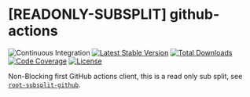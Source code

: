 # [READONLY-SUBSPLIT] github-actions


![Continuous Integration](https://github.com/php-api-clients/github-actions/workflows/Continuous%20Integration/badge.svg)
[![Latest Stable Version](https://poser.pugx.org/api-clients/github-actions/v/stable.png)](https://packagist.org/packages/api-clients/github-actions)
[![Total Downloads](https://poser.pugx.org/api-clients/github-actions/downloads.png)](https://packagist.org/packages/api-clients/github-actions)
[![Code Coverage](https://scrutinizer-ci.com/g/php-api-clients/github-actions/badges/coverage.png?b==)](https://scrutinizer-ci.com/g/php-api-clients/github-actions/?branch=)
[![License](https://poser.pugx.org/api-clients/github-actions/license.png)](https://packagist.org/packages/api-clients/github-actions)

Non-Blocking first GitHub actions client, this is a read only sub split, see [`root-subsplit-github`](https://github.com/php-api-clients/root-subsplit-github).
